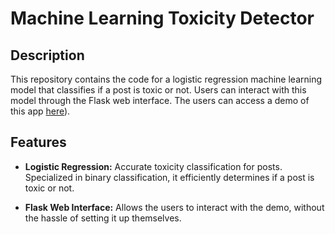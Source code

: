 # Machine Learning Toxicity Detector

## Description

This repository contains the code for a logistic regression machine learning model that classifies if a post is toxic or not. Users can interact with this model through the Flask web interface. The users can access a demo of this app [here](http://sinin.pythonanywhere.com/)).

## Features

- **Logistic Regression:** Accurate toxicity classification for posts. Specialized in binary classification, it efficiently determines if a post is toxic or not.
  
- **Flask Web Interface:** Allows the users to interact with the demo, without the hassle of setting it up themselves.
